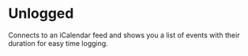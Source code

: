 # Unlogged

Connects to an iCalendar feed and shows you a list of events with their duration for easy time logging.
